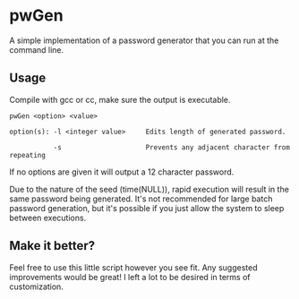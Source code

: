 # pwGen
A simple implementation of a password generator that you can run at the command line.

## Usage
Compile with gcc or cc, make sure the output is executable.

``pwGen <option> <value>``

``option(s): -l <integer value>     Edits length of generated password.``

``           -s                     Prevents any adjacent character from repeating``


If no options are given it will output a 12 character password. 

Due to the nature of the seed (time(NULL)), rapid execution will result in the same password being generated. It's not recommended for large batch password generation, but it's possible if you just allow the system to sleep between executions.

## Make it better? 

Feel free to use this little script however you see fit. Any suggested improvements would be great! I left a lot to be desired in terms of customization. 
